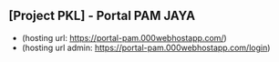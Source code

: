 ## [Project PKL] -  Portal PAM JAYA

- (hosting url: https://portal-pam.000webhostapp.com/)
- (hosting url admin: https://portal-pam.000webhostapp.com/login)
